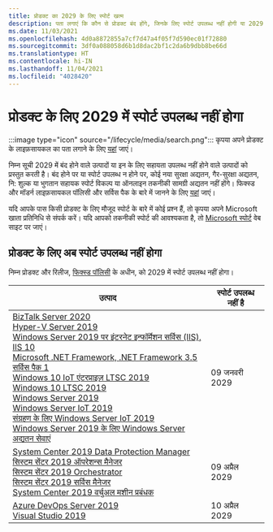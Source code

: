```yaml
---
title: प्रोडक्ट का 2029 के लिए स्पोर्ट खत्म
description: पता लगाएं कि कौन से प्रोडक्ट बंद होंगे, जिनके लिए स्पोर्ट उपलब्ध नहीं होगी या 2029 में मेनस्ट्रिम स्पोर्ट से एक्सटेंडेड स्पोर्ट में आगे बढ़ेंगे।
ms.date: 11/03/2021
ms.openlocfilehash: 4d0a8872855a7cf7d47a4f05f7d590ec01f72880
ms.sourcegitcommit: 3df0a088058d6b1d8dac2bf1c2da6b9dbb8be66d
ms.translationtype: HT
ms.contentlocale: hi-IN
ms.lasthandoff: 11/04/2021
ms.locfileid: "4028420"
---
```

# <a name="products-ending-support-in-2029"></a>प्रोडक्ट के लिए 2029 में स्पोर्ट उपलब्ध नहीं होगा

:::image type="icon" source="/lifecycle/media/search.png":::
कृपया अपने प्रोडक्ट के लाइफ़सायकल का पता लगाने के लिए [यहां](/lifecycle/products/) जाएं।

निम्न सूची 2029 में बंद होने वाले उत्पादों या इन के लिए सहायता उपलब्ध नहीं होने वाले उत्पादों को प्रस्तुत करती है। बंद होने पर या स्पोर्ट उपलब्ध न होने पर, कोई नया सुरक्षा अद्यतन, गैर-सुरक्षा अद्यतन, नि: शुल्क या भुगतान सहायक स्पोर्ट विकल्प या ऑनलाइन तकनीकी सामग्री अद्यतन नहीं होंगे। फिक्स्ड और मॉडर्न लाइफ़सायकल पॉलिसी और सर्विस पैक के बारे में जानने के लिए [यहां](/lifecycle/overview/product-end-of-support-overview) जाएं।

यदि आपके पास किसी प्रोडक्ट के लिए मौजूद स्पोर्ट के बारे में कोई प्रश्न हैं, तो कृपया अपने Microsoft खाता प्रतिनिधि से संपर्क करें। यदि आपको तकनीकी स्पोर्ट की आवश्यकता है, तो [Microsoft स्पोर्ट](https://support.microsoft.com/contactus/?ws=support) वेब साइट पर जाएं।





## <a name="products-reaching-end-of-support"></a>प्रोडक्ट के लिए अब स्पोर्ट उपलब्ध नहीं होगा

निम्न प्रोडक्ट और रिलीज, [फिक्स्ड पॉलिसी](/lifecycle/policies/fixed) के अधीन, को 2029 में स्पोर्ट उपलब्ध नहीं होगा।

| उत्पाद | स्पोर्ट उपलब्ध नहीं है |
| --- | --- |
| [BizTalk Server 2020](/lifecycle/products/biztalk-server-2020?branch=live)<br>[Hyper-V Server 2019](/lifecycle/products/hyperv-server-2019?branch=live)<br>[Windows Server 2019 पर इंटरनेट इन्फॉर्मेशन सर्विस (IIS), IIS 10](/lifecycle/products/internet-information-services-iis?branch=live)<br>[Microsoft .NET Framework, .NET Framework 3.5 सर्विस पैक 1](/lifecycle/products/microsoft-net-framework?branch=live)<br>[Windows 10 IoT एंटरप्राइज़ LTSC 2019](/lifecycle/products/windows-10-iot-enterprise-ltsc-2019?branch=live)<br>[Windows 10 LTSC 2019](/lifecycle/products/windows-10-ltsc-2019?branch=live)<br>[Windows Server 2019](/lifecycle/products/windows-server-2019?branch=live)<br>[Windows Server IoT 2019](/lifecycle/products/windows-server-iot-2019?branch=live)<br>[संग्रहण के लिए Windows Server IoT 2019](/lifecycle/products/windows-server-iot-2019-for-storage?branch=live)<br>[Windows Server 2019 के लिए Windows Server अद्यतन सेवाएं](/lifecycle/products/windows-server-update-services-for-windows-server-2019?branch=live)<br> | 09 जनवरी 2029 |
| [System Center 2019 Data Protection Manager](/lifecycle/products/system-center-2019-data-protection-manager?branch=live)<br>[सिस्टम सेंटर 2019 ऑपरेशन्स मैनेजर](/lifecycle/products/system-center-2019-operations-manager?branch=live)<br>[सिस्टम सेंटर 2019 Orchestrator](/lifecycle/products/system-center-2019-orchestrator?branch=live)<br>[सिस्टम सेंटर 2019 सर्विस मैनेजर](/lifecycle/products/system-center-2019-service-manager?branch=live)<br>[System Center 2019 वर्चुअल मशीन प्रबंधक](/lifecycle/products/system-center-2019-virtual-machine-manager?branch=live)<br> | 09 अप्रैल 2029 |
| [Azure DevOps Server 2019](/lifecycle/products/azure-devops-server-2019?branch=live)<br>[Visual Studio 2019](/lifecycle/products/visual-studio-2019?branch=live)<br> | 10 अप्रैल 2029 |


